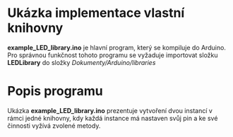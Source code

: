 # Ukázka implementace vlastní knihovny
**example_LED_library.ino** je hlavní program, který se kompiluje do Arduino. Pro správnou funkčnost tohoto programu se vyžaduje importovat složku **LEDLibrary** do složky _Dokumenty/Arduino/libraries_
# Popis programu
Ukázka **example_LED_library.ino** prezentuje vytvoření dvou instancí v rámci jedné knihovny, kdy každá instance má nastaven svůj pin a ke své činnosti vyžívá zvolené metody.
